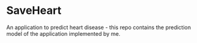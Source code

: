 # SaveHeart
An application to predict heart disease - this repo contains the prediction model of the application implemented by me.
